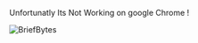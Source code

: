 Unfortunatly Its Not Working on google Chrome !

![BriefBytes](https://github.com/YogeshNegi10/BriefBytes-News-React-App/assets/169161916/7eb6fdba-f864-4b49-9cdd-da2618732c13)

